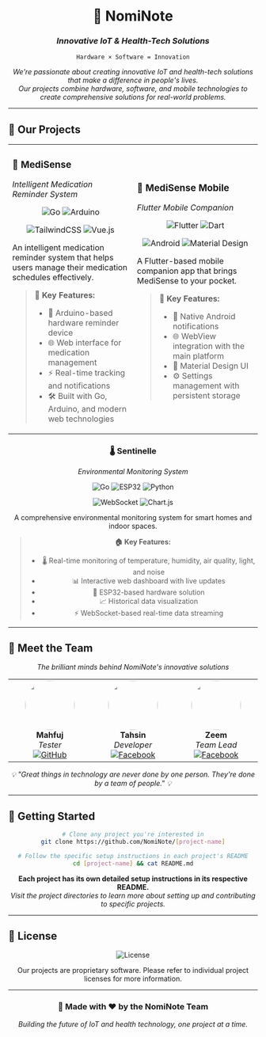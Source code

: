 <div align="center">
  
# 🚀 NomiNote
### *Innovative IoT & Health-Tech Solutions*

<p align="center">
  <code>Hardware × Software = Innovation</code>
</p>

<p align="center">
  <em>We're passionate about creating innovative IoT and health-tech solutions that make a difference in people's lives.</em><br>
  <em>Our projects combine hardware, software, and mobile technologies to create comprehensive solutions for real-world problems.</em>
</p>

---

</div>

## 🌟 Our Projects

<table>
<tr>
<td width="50%">

### 💊 MediSense
*Intelligent Medication Reminder System*

<p align="center">
  <img src="https://img.shields.io/badge/go-%2300ADD8.svg?style=for-the-badge&logo=go&logoColor=white" alt="Go"/>
  <img src="https://img.shields.io/badge/-Arduino-00979D?style=for-the-badge&logo=Arduino&logoColor=white" alt="Arduino"/>
</p>
<p align="center">
  <img src="https://img.shields.io/badge/tailwindcss-%2338B2AC.svg?style=for-the-badge&logo=tailwind-css&logoColor=white" alt="TailwindCSS"/>
  <img src="https://img.shields.io/badge/vuejs-%2335495e.svg?style=for-the-badge&logo=vuedotjs&logoColor=%234FC08D" alt="Vue.js"/>
</p>

An intelligent medication reminder system that helps users manage their medication schedules effectively.

> **🎯 Key Features:**
> - 🔔 Arduino-based hardware reminder device
> - 🌐 Web interface for medication management
> - ⚡ Real-time tracking and notifications
> - 🛠️ Built with Go, Arduino, and modern web technologies

</td>
<td width="50%">

### 📱 MediSense Mobile
*Flutter Mobile Companion*

<p align="center">
  <img src="https://img.shields.io/badge/Flutter-%2302569B.svg?style=for-the-badge&logo=Flutter&logoColor=white" alt="Flutter"/>
  <img src="https://img.shields.io/badge/dart-%230175C2.svg?style=for-the-badge&logo=dart&logoColor=white" alt="Dart"/>
</p>
<p align="center">
  <img src="https://img.shields.io/badge/Android-3DDC84?style=for-the-badge&logo=android&logoColor=white" alt="Android"/>
  <img src="https://img.shields.io/badge/Material%20Design-757575.svg?style=for-the-badge&logo=material-design&logoColor=white" alt="Material Design"/>
</p>

A Flutter-based mobile companion app that brings MediSense to your pocket.

> **📱 Key Features:**
> - 🔔 Native Android notifications
> - 🌐 WebView integration with the main platform
> - 🎨 Material Design UI
> - ⚙️ Settings management with persistent storage

</td>
</tr>
</table>

<div align="center">

### 🌡️ Sentinelle
*Environmental Monitoring System*

<p align="center">
  <img src="https://img.shields.io/badge/go-%2300ADD8.svg?style=for-the-badge&logo=go&logoColor=white" alt="Go"/>
  <img src="https://img.shields.io/badge/ESP32-E7352C.svg?style=for-the-badge&logo=espressif&logoColor=white" alt="ESP32"/>
  <img src="https://img.shields.io/badge/python-3670A0?style=for-the-badge&logo=python&logoColor=ffdd54" alt="Python"/>
</p>
<p align="center">
  <img src="https://img.shields.io/badge/WebSocket-black?style=for-the-badge&logo=socket.io&badgeColor=010101" alt="WebSocket"/>
  <img src="https://img.shields.io/badge/chart.js-F5788D.svg?style=for-the-badge&logo=chart.js&logoColor=white" alt="Chart.js"/>
</p>

A comprehensive environmental monitoring system for smart homes and indoor spaces.

> **🏠 Key Features:**
> - 🌡️ Real-time monitoring of temperature, humidity, air quality, light, and noise
> - 📊 Interactive web dashboard with live updates
> - 🔧 ESP32-based hardware solution
> - 📈 Historical data visualization
> - ⚡ WebSocket-based real-time data streaming

</div>

---

## 👥 Meet the Team

<div align="center">

*The brilliant minds behind NomiNote's innovative solutions*

</div>

<table align="center">
<tr>
<td align="center" width="200px">
  <img src="https://avatars.githubusercontent.com/u/206399212?v=4" width="100" style="border-radius: 50%;"><br>
  <strong>Mahfuj</strong><br>
  <em>Tester</em><br>
  <a href="https://github.com/ahlam26824">
    <img src="https://img.shields.io/badge/GitHub-181717?style=flat&logo=github&logoColor=white" alt="GitHub"/>
  </a>
</td>
<td align="center" width="200px">
  <img src="https://scontent.fdac24-5.fna.fbcdn.net/v/t39.30808-1/480543193_971105981664405_8425025054350881290_n.jpg?stp=dst-jpg_s200x200_tt6&_nc_cat=103&ccb=1-7&_nc_sid=e99d92&_nc_eui2=AeEzVZzIH66K_G7john1ezn-WTXkG5FJyLxZNeQbkUnIvEuT4C2mY06i7ruCgCFdnOOD1EWadNrhxEoYAVwvtzGc&_nc_ohc=-UM4XWA44yMQ7kNvwFGSMlo&_nc_oc=AdlmX5fz1yE8k0A0OdZrfxHcOGIOD0R5qUD4vTfINYxR0uhcxmOEaehXMgM6_bkHXq8&_nc_zt=24&_nc_ht=scontent.fdac24-5.fna&_nc_gid=BHPyueBoydL7B46Uwb0xKg&oh=00_AfMGTwAg-jlTwur5ctedjUBVAEcng44A6hrT6oFMC33ViQ&oe=68503021" width="100" style="border-radius: 50%;"><br>
  <strong>Tahsin</strong><br>
  <em>Developer</em><br>
  <a href="https://www.facebook.com/exorsctum">
    <img src="https://img.shields.io/badge/Facebook-1877F2?style=flat&logo=facebook&logoColor=white" alt="Facebook"/>
  </a>
</td>
<td align="center" width="200px">
  <img src="https://scontent.fdac24-5.fna.fbcdn.net/v/t39.30808-1/487314986_122163883640296206_8556114210348581489_n.jpg?stp=dst-jpg_s200x200_tt6&_nc_cat=103&ccb=1-7&_nc_sid=e99d92&_nc_eui2=AeH7U8leG-WUHY1MXSPVNLat6CzzfhPy-1zoLPN-E_L7XJxwejAv3K_eb8f9M9V37pOkOQ_p-RbfIBsitNd4XsrM&_nc_ohc=LdTeHWapE7AQ7kNvwFw-24y&_nc_oc=Admaf8buiV-TtLDFqwahUgQ52RLf10m1oG4RHGfG_DOukVnJecZYJkriXMwrDBbrvhE&_nc_zt=24&_nc_ht=scontent.fdac24-5.fna&_nc_gid=XMpZy0_TNdDgJAfG_TW1oA&oh=00_AfNXXEM3ec-1zrLD0Jc0d3SZPBRu5XDaZdRX9cb21wzWUA&oe=685044BE" width="100" style="border-radius: 50%;"><br>
  <strong>Zeem</strong><br>
  <em>Team Lead</em><br>
  <a href="https://www.facebook.com/asmaul.husna.zeem.2024">
    <img src="https://img.shields.io/badge/Facebook-1877F2?style=flat&logo=facebook&logoColor=white" alt="Facebook"/>
  </a>
</td>
</tr>
</table> 

<div align="center">
  <em>💡 "Great things in technology are never done by one person. They're done by a team of people." 💡</em>
</div> 

---

## 🚀 Getting Started

<div align="center">

```bash
# Clone any project you're interested in
git clone https://github.com/NomiNote/[project-name]

# Follow the specific setup instructions in each project's README
cd [project-name] && cat README.md
```

**Each project has its own detailed setup instructions in its respective README.**  
*Visit the project directories to learn more about setting up and contributing to specific projects.*

</div>

---

## 📄 License

<div align="center">
  <img src="https://img.shields.io/badge/License-Proprietary-red?style=for-the-badge" alt="License"/>
  
  Our projects are proprietary software. Please refer to individual project licenses for more information.
</div>

---

<div align="center">
  
### 💫 Made with ❤️ by the NomiNote Team

*Building the future of IoT and health technology, one project at a time.*

</div>